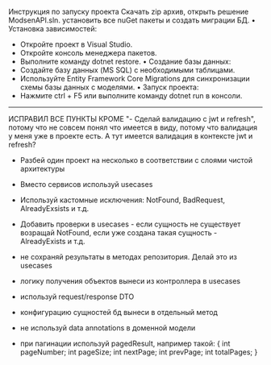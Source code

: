 Инструкция по запуску проекта
Скачать zip архив, открыть решение ModsenAPI.sln.
установить все nuGet пакеты и создать миграции БД.
• Установка зависимостей:
  * Откройте проект в Visual Studio.
  * Откройте консоль менеджера пакетов.
  * Выполните команду dotnet restore.
• Создание базы данных:
  * Создайте базу данных (MS SQL) с необходимыми таблицами.
  * Используйте Entity Framework Core Migrations для синхронизации схемы базы данных с моделями.
• Запуск проекта:
  * Нажмите ctrl + F5 или выполните команду dotnet run в консоли.
-----------------------------------------------------------------------------------------------------------------------------------------------------------------------------------
ИСПРАВИЛ ВСЕ ПУНКТЫ КРОМЕ "- Сделай валидацию с jwt и refresh", потому что не совсем понял что имеется в виду, потому что валидация у меня уже в проекте есть. А тут имеется валидация в контексте jwt и refresh?
+ Разбей один проект на несколько в соответствии с слоями чистой архитектуры

+ Вместо сервисов используй usecases
 
+ Используй кастомные исключения: NotFound, BadRequest, AlreadyExsists и т.д.

+ Добавить проверки в usecases - если сущность не существует возращай NotFound, если уже создана такая сущность - AlreadyExists и т.д.
 
+ не сохраняй результаты в методах репозитория. Делай это из usecases
 
+ логику получения объектов вынеси из контроллера в usecases

+ используй request/response DTO

+ конфигурацию сущностей бд вынеси в отдельный метод

+ не используй data annotations в доменной модели

+ при пагинации используй pagedResult, например такой:
 {
   int pageNumber;
   int pageSize;
   int nextPage;
   int prevPage;
   int totalPages;
 }
